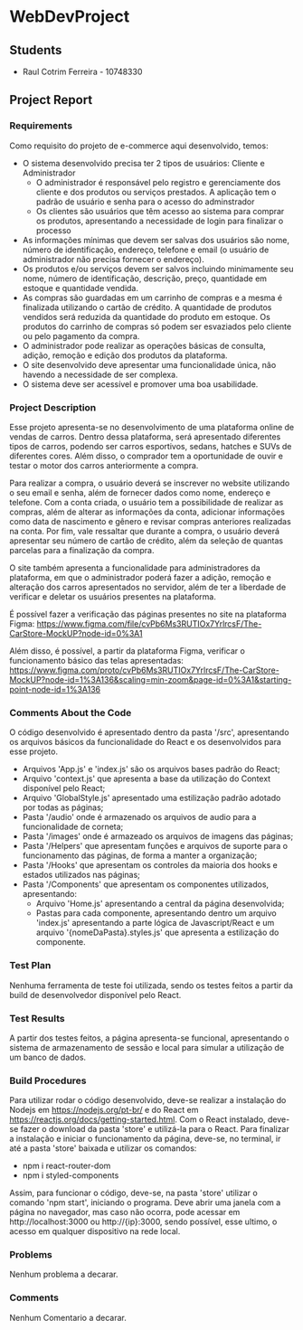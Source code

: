 # WebDevProject

## Students
- Raul Cotrim Ferreira - 10748330

## Project Report

### Requirements

Como requisito do projeto de e-commerce aqui desenvolvido, temos:

- O sistema desenvolvido precisa ter 2 tipos de usuários: Cliente e Administrador
  - O administrador é responsável pelo registro e gerenciamente dos cliente e dos produtos ou serviços prestados. A aplicação tem o padrão de usuário e senha para o acesso do adminstrador
  - Os clientes são usuários que têm acesso ao sistema para comprar os produtos, apresentando a necessidade de login para finalizar o processo
- As informações mínimas que devem ser salvas dos usuários são nome, número de identificação, endereço, telefone e email (o usuário de administrador não precisa fornecer o endereço).
- Os produtos e/ou serviços devem ser salvos incluindo minimamente seu nome, número de identificação, descrição, preço, quantidade em estoque e quantidade vendida. 
- As compras são guardadas em um carrinho de compras e a mesma é finalizada utilizando o cartão de crédito. A quantidade de produtos vendidos será reduzida da quantidade do produto em estoque. Os produtos do carrinho de compras só podem ser esvaziados pelo cliente ou pelo pagamento da compra.
- O administrador pode realizar as operações básicas de consulta, adição, remoção e edição dos produtos da plataforma.
-  O site desenvolvido deve apresentar uma funcionalidade única, não havendo a necessidade de ser complexa.
- O sistema deve ser acessível e promover uma boa usabilidade.

### Project Description

Esse projeto apresenta-se no desenvolvimento de uma plataforma online de vendas de carros. Dentro dessa plataforma, será apresentado diferentes tipos de carros, podendo ser carros esportivos, sedans, hatches e SUVs de diferentes cores. Além disso, o comprador tem a oportunidade de ouvir e testar o motor dos carros anteriormente a compra.

Para realizar a compra, o usuário deverá se inscrever no website utilizando o seu email e senha, além de fornecer dados como nome, endereço e telefone. Com a conta criada, o usuário tem a possibilidade de realizar as compras, além de alterar as informações da conta, adicionar informações como data de nascimento e gênero e revisar compras anteriores realizadas na conta. Por fim, vale ressaltar que durante a compra, o usuário deverá apresentar seu número de cartão de crédito, além da seleção de quantas parcelas para a finalização da compra.

O site também apresenta a funcionalidade para administradores da plataforma, em que o administrador poderá fazer a adição, remoção e alteração dos carros apresentados no servidor, além de ter a liberdade de verificar e deletar os usuários presentes na plataforma.

É possível fazer a verificação das páginas presentes no site na plataforma Figma: https://www.figma.com/file/cvPb6Ms3RUTIOx7YrlrcsF/The-CarStore-MockUP?node-id=0%3A1

Além disso, é possível, a partir da plataforma Figma, verificar o funcionamento básico das telas apresentadas: https://www.figma.com/proto/cvPb6Ms3RUTIOx7YrlrcsF/The-CarStore-MockUP?node-id=1%3A136&scaling=min-zoom&page-id=0%3A1&starting-point-node-id=1%3A136

### Comments About the Code

O código desenvolvido é apresentado dentro da pasta '/src', apresentando os arquivos básicos da funcionalidade do React e os desenvolvidos para esse projeto.

- Arquivos 'App.js' e 'index.js' são os arquivos bases padrão do React;
- Arquivo 'context.js' que apresenta a base da utilização do Context disponível pelo React;
- Arquivo 'GlobalStyle.js' apresentado uma estilização padrão adotado por todas as páginas;
- Pasta '/audio' onde é armazenado os arquivos de audio para a funcionalidade de corneta;
- Pasta '/images' onde é armazeado os arquivos de imagens das páginas;
- Pasta '/Helpers' que apresentam funções e arquivos de suporte para o funcionamento das páginas, de forma a manter a organização;
- Pasta '/Hooks' que apresentam os controles da maioria dos hooks e estados utilizados nas páginas;
- Pasta '/Components' que apresentam os componentes utilizados, apresentando:
  - Arquivo 'Home.js' apresentando a central da página desenvolvida;
  - Pastas para cada componente, apresentando dentro um arquivo 'index.js' apresentando a parte lógica de Javascript/React e um arquivo '{nomeDaPasta}.styles.js' que apresenta a estilização do componente.

### Test Plan

Nenhuma ferramenta de teste foi utilizada, sendo os testes feitos a partir da build de desenvolvedor disponível pelo React.

### Test Results

A partir dos testes feitos, a página apresenta-se funcional, apresentando o sistema de armazenamento de sessão e local para simular a utilização de um banco de dados.

### Build Procedures

Para utilizar rodar o código desenvolvido, deve-se realizar a instalação do Nodejs em https://nodejs.org/pt-br/ e do React em https://reactjs.org/docs/getting-started.html. Com o React instalado, deve-se fazer o download da pasta 'store' e utilizá-la para o React. Para finalizar a instalação e iniciar o funcionamento da página, deve-se, no terminal, ir até a pasta 'store' baixada e utilizar os comandos:

- npm i react-router-dom
- npm i styled-components

Assim, para funcionar o código, deve-se, na pasta 'store' utilizar o comando 'npm start', iniciando o programa. Deve abrir uma janela com a página no navegador, mas caso não ocorra, pode acessar em http://localhost:3000 ou http://{ip}:3000, sendo possível, esse ultimo, o acesso em qualquer dispositivo na rede local.

### Problems

Nenhum problema a decarar.

### Comments

Nenhum Comentario a decarar.
